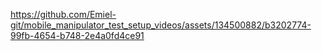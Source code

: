 https://github.com/Emiel-git/mobile_manipulator_test_setup_videos/assets/134500882/b3202774-99fb-4654-b748-2e4a0fd4ce91
